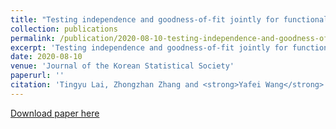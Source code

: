 ```yaml
---
title: "Testing independence and goodness-of-fit jointly for functional linear models"
collection: publications
permalink: /publication/2020-08-10-testing-independence-and-goodness-of-fit-jointly-for-functional-linear-models
excerpt: 'Testing independence and goodness-of-fit jointly for functional linear models'
date: 2020-08-10
venue: 'Journal of the Korean Statistical Society'
paperurl: ''
citation: 'Tingyu Lai, Zhongzhan Zhang and <strong>Yafei Wang</strong> (2020). Testing independence and goodness-of-fit jointly for functional linear models. <i><u>Journal of the Korean Statistical Society</u></i>, 1-23. DOI: 10.1007/s42952-020-00083-4'
---
```


[Download paper here](http://wyf-89.github.io/files/JKSS_Testing%20independence%20and%20goodness-of-fit%20jointly%20for%20functional%20linear%20models.pdf)
